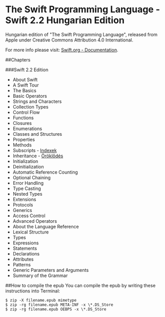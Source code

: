 # The Swift Programming Language - Swift 2.2 Hungarian Edition

Hungarian edition of "The Swift Programming Language", released from Apple under Creative Commons Attribution 4.0 International.

For more info please visit: [Swift.org - Documentation](https://swift.org/documentation/#the-swift-programming-language).

##Chapters


###Swift 2.2 Edition
- About Swift 
- A Swift Tour
- The Basics
- Basic Operators
- Strings and Characters
- Collection Types
- Control Flow
- Functions
- Closures
- Enumerations
- Classes and Structures
- Properties
- Methods
- Subscripts - [Indexek](markdown/Subscripts.md)
- Inheritance  - [Öröklődés](markdown/Inheritance.md)
- Initialization
- Deinitialization
- Automatic Reference Counting
- Optional Chaining
- Error Handling
- Type Casting
- Nested Types
- Extensions
- Protocols
- Generics
- Access Control
- Advanced Operators
- About the Language Reference
- Lexical Structure
- Types
- Expressions
- Statements
- Declarations
- Attributes
- Patterns
- Generic Parameters and Arguments
- Summary of the Grammar

##How to compile the epub
You can compile the epub by writing these instructions into Terminal:

```
$ zip -X filename.epub mimetype
$ zip -rg filename.epub META-INF -x \*.DS_Store
$ zip -rg filename.epub OEBPS -x \*.DS_Store
```